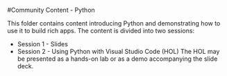 #Community Content - Python

This folder contains content introducing Python and demonstrating how to use it to build rich apps. The content is divided into two sessions:

* Session 1 - Slides
* Session 2 - Using Python with Visual Studio Code (HOL)
The HOL may be presented as a hands-on lab or as a demo accompanying the slide deck.
